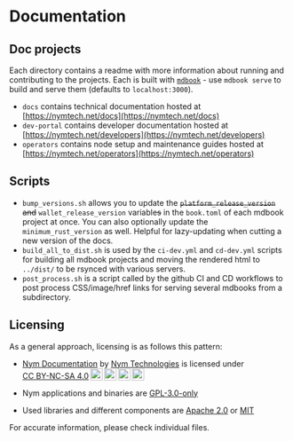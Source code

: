 # Documentation

## Doc projects
Each directory contains a readme with more information about running and contributing to the projects. Each is built with [`mdbook`](https://rust-lang.github.io/mdBook/index.html) - use `mdbook serve` to build and serve them (defaults to `localhost:3000`).
* `docs` contains technical documentation hosted at [https://nymtech.net/docs](https://nymtech.net/docs)
* `dev-portal` contains developer documentation hosted at [https://nymtech.net/developers](https://nymtech.net/developers)
* `operators` contains node setup and maintenance guides hosted at [https://nymtech.net/operators](https://nymtech.net/operators)

## Scripts 
* `bump_versions.sh` allows you to update the ~~`platform_release_version` and~~ `wallet_release_version` variable~~s~~ in the `book.toml` of each mdbook project at once. You can also optionally update the `minimum_rust_version` as well. Helpful for lazy-updating when cutting a new version of the docs. 
* `build_all_to_dist.sh` is used by the `ci-dev.yml` and `cd-dev.yml` scripts for building all mdbook projects and moving the rendered html to `../dist/` to be rsynced with various servers. 
* `post_process.sh` is a script called by the github CI and CD workflows to post process CSS/image/href links for serving several mdbooks from a subdirectory. 

## Licensing

As a general approach, licensing is as follows this pattern:

* <p xmlns:cc="http://creativecommons.org/ns#" xmlns:dct="http://purl.org/dc/terms/"><a property="dct:title" rel="cc:attributionURL" href="https://nymtech.net/docs">Nym Documentation</a> by <a rel="cc:attributionURL dct:creator" property="cc:attributionName" href="https://nymtech.net">Nym Technologies</a> is licensed under <a href="http://creativecommons.org/licenses/by-nc-sa/4.0/?ref=chooser-v1" target="_blank" rel="license noopener noreferrer" style="display:inline-block;">CC BY-NC-SA 4.0<img style="height:22px!important;margin-left:3px;vertical-align:text-bottom;" src="https://mirrors.creativecommons.org/presskit/icons/cc.svg?ref=chooser-v1"><img style="height:22px!important;margin-left:3px;vertical-align:text-bottom;" src="https://mirrors.creativecommons.org/presskit/icons/by.svg?ref=chooser-v1"><img style="height:22px!important;margin-left:3px;vertical-align:text-bottom;" src="https://mirrors.creativecommons.org/presskit/icons/nc.svg?ref=chooser-v1"><img style="height:22px!important;margin-left:3px;vertical-align:text-bottom;" src="https://mirrors.creativecommons.org/presskit/icons/sa.svg?ref=chooser-v1"></a></p>

* Nym applications and binaries are [GPL-3.0-only](https://www.gnu.org/licenses/)

* Used libraries and different components are [Apache 2.0](https://www.apache.org/licenses/LICENSE-2.0.html) or [MIT](https://mit-license.org/)

For accurate information, please check individual files.
